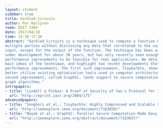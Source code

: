 ```yaml
---
layout: student
sidebar: true
title: Garbled Circuits
author: Per Hallgren
room: EDIT 3364
date: 2017/04/18
time: 15:30-17:30
abstract: "Garbled Circuits is a technique used to compute a function based on inputs from
multiple parties without disclosing any data that correlated to the user's
input, except for the output of the function. The technique has been around and
under development for about 30 years, but has only recently seen enough
performance improvements to be feasible for real applications. We detail the
main ideas of the technique, and highlight two recent developments that lead to
performance improvements. The first such improvement, TinyGarble, shows how to
better utilize existing optimization tools used in computer architecture. The
second improvement, called GraphSC, lends support to secure computation of
graph algorithms."
intropapers:
- title: "Lindell & Pinkas: A Proof of Security of Yao's Protocol for Two-Party Computations (ECCC 2004)"
  url: "http://eprint.iacr.org/2004/175"
advancedpapers:
- title: "Songhori et al.: TinyGarble: Highly Compressed and Scalable Sequential Garbled Circuits (S&P 2015)"
  url: "http://ieeexplore.ieee.org/document/7163039/"
- title: "Nayak et al.: GraphSC: Parallel Secure Computation Made Easy (S&P 2015)"
  url: "http://ieeexplore.ieee.org/abstract/document/7163037/"
---
```


